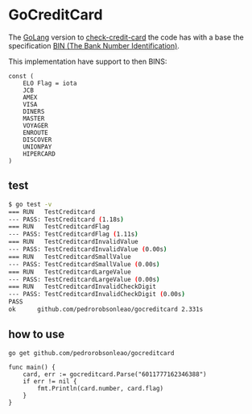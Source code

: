 # GoCreditCard

The [GoLang](https://go.dev/ (Build simple, secure, scalable systems with Go)) version to [check-credit-card](https://github.com/pedrorobsonleao/check-credit-card (a javascript creditcard number validator)) the code has with a base the specification [BIN (The Bank Number Identification)](https://www.bincodes.com/ (BIN Codes Credit Card & Debit Card Number Tools)).

This implementation have support to then BINS:

```golang
const (
	ELO Flag = iota
	JCB
	AMEX
	VISA
	DINERS
	MASTER
	VOYAGER
	ENROUTE
	DISCOVER
	UNIONPAY
	HIPERCARD
)
```
## test

```bash
$ go test -v
=== RUN   TestCreditcard
--- PASS: TestCreditcard (1.18s)
=== RUN   TestCreditcardFlag
--- PASS: TestCreditcardFlag (1.11s)
=== RUN   TestCreditcardInvalidValue
--- PASS: TestCreditcardInvalidValue (0.00s)
=== RUN   TestCreditcardSmallValue
--- PASS: TestCreditcardSmallValue (0.00s)
=== RUN   TestCreditcardLargeValue
--- PASS: TestCreditcardLargeValue (0.00s)
=== RUN   TestCreditcardInvalidCheckDigit
--- PASS: TestCreditcardInvalidCheckDigit (0.00s)
PASS
ok      github.com/pedrorobsonleao/gocreditcard 2.331s
```

## how to use

`go get github.com/pedrorobsonleao/gocreditcard`

```golang
func main() {
	card, err := gocreditcard.Parse("6011777162346388")
	if err != nil {
		fmt.Println(card.number, card.flag)
	}
}

```

[1]:https://go.dev/ (Build simple, secure, scalable systems with Go)
[2]:https://github.com/pedrorobsonleao/check-credit-card (a javascript creditcard number validator)
[3]:https://www.bincodes.com/ (BIN Codes Credit Card & Debit Card Number Tools)